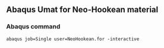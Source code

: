 ## Abaqus Umat for Neo-Hookean material

### Abaqus command
```
abaqus job=Single user=NeoHookean.for -interactive
```
